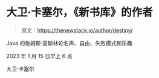 # 大卫·卡塞尔，《新书库》的作者

> 原文：<https://thenewstack.io/author/destiny/>

Java 的詹姆斯·高斯林论名声、自由、失败模式和乐趣

2023 年 1 月 15 日早上 6 点

大卫·卡塞尔